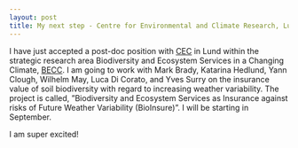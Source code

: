 ```yaml
---
layout: post
title: My next step - Centre for Environmental and Climate Research, Lund University
---
```


I have just accepted a post-doc position with [CEC](https://www.cec.lu.se/about-cec) in Lund within the strategic research area Biodiversity and Ecosystem Services in a Changing Climate, [BECC](http://www.becc.lu.se). I am going to work with Mark Brady, Katarina Hedlund, Yann Clough, Wilhelm May, Luca Di Corato, and Yves Surry on the insurance value of soil biodiversity with regard to increasing weather variability. The project is called, ”Biodiversity and Ecosystem Services as Insurance against risks of Future Weather Variability (BioInsure)”. I will be starting in September.

I am super excited!
